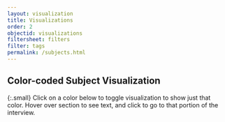 ```yaml
---
layout: visualization
title: Visualizations
order: 2
objectid: visualizations
filtersheet: filters
filter: tags
permalink: /subjects.html
---
```


## Color-coded Subject Visualization

{:.small}
Click on a color below to toggle visualization to show just that color. Hover over section to see text, and click to go to that portion of the interview.
